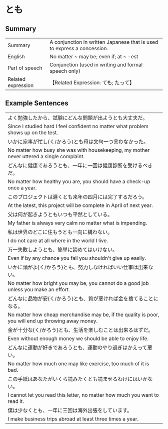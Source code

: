 # とも

## Summary

<table><tr>   <td>Summary</td>   <td>A conjunction in written Japanese that is used to express a concession.</td></tr><tr>   <td>English</td>   <td>No matter ~ may be; even if; at ~ -est</td></tr><tr>   <td>Part of speech</td>   <td>Conjunction (used in writing and formal speech only)</td></tr><tr>   <td>Related expression</td>   <td>【Related Expression: ても; たって】</td></tr></table>

## Example Sentences

<table><tr><td>よく勉強したから、試験にどんな問題が出ようとも大丈夫だ。</td></tr><tr><td>Since I studied hard I feel confident no matter what problem shows up on the test.</td></tr><tr><td>いかに家事が忙し{く/かろう}とも母は文句一つ言わなかった。</td></tr><tr><td>No matter how busy she was with housekeeping, my mother never uttered a single complaint.</td></tr><tr><td>どんなに健康であろうとも、一年に一回は健康診断を受けるべきだ。</td></tr><tr><td>No matter how healthy you are, you should have a check-up once a year.</td></tr><tr><td>このプロジェクトは遅くとも来年の四月には完了するだろう。</td></tr><tr><td>At the latest, this project will be complete in April of next year.</td></tr><tr><td>父は何が起きようともいつも平然としている。</td></tr><tr><td>My father is always very calm no matter what is impending.</td></tr><tr><td>私は世界のどこに住もうとも一向に構わない。</td></tr><tr><td>I do not care at all where in the world I live.</td></tr><tr><td>万一失敗しようとも、簡単に諦めてはいけない。</td></tr><tr><td>Even if by any chance you fail you shouldn't give up easily.</td></tr><tr><td>いかに頭がよ{く/かろう}とも、努力しなければいい仕事は出来ない。</td></tr><tr><td>No matter how bright you may be, you cannot do a good job unless you make an effort.</td></tr><tr><td>どんなに品物が安{く/かろう}とも、質が悪ければ金を捨てることになる。</td></tr><tr><td>No matter how cheap merchandise may be, if the quality is poor, you will end up throwing away money.</td></tr><tr><td>金が十分な{く/かろう}とも、生活を楽しむことは出来るはずだ。</td></tr><tr><td>Even without enough money we should be able to enjoy life.</td></tr><tr><td>どんなに運動が好きであろうとも、運動のやり過ぎはかえって悪い。</td></tr><tr><td>No matter how much one may like exercise, too much of it is bad.</td></tr><tr><td>この手紙はあなたがいくら読みたくとも読ませるわけにはいかない。</td></tr><tr><td>I cannot let you read this letter, no matter how much you want to read it.</td></tr><tr><td>僕は少なくとも、一年に三回は海外出張をしています。</td></tr><tr><td>I make business trips abroad at least three times a year.</td></tr></table>


